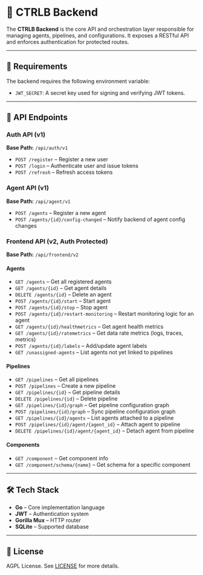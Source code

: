 # 🧠 CTRLB Backend

The **CTRLB Backend** is the core API and orchestration layer responsible for managing agents, pipelines, and configurations. It exposes a RESTful API and enforces authentication for protected routes.

---

## 🔧 Requirements

The backend requires the following environment variable:

- `JWT_SECRET`: A secret key used for signing and verifying JWT tokens.

---

## 🚀 API Endpoints

### Auth API (v1)

**Base Path:** `/api/auth/v1`

- `POST /register` – Register a new user
- `POST /login` – Authenticate user and issue tokens
- `POST /refresh` – Refresh access tokens

### Agent API (v1)

**Base Path:** `/api/agent/v1`

- `POST /agents` – Register a new agent
- `POST /agents/{id}/config-changed` – Notify backend of agent config changes

### Frontend API (v2, Auth Protected)

**Base Path:** `/api/frontend/v2`

#### Agents

- `GET /agents` – Get all registered agents
- `GET /agents/{id}` – Get agent details
- `DELETE /agents/{id}` – Delete an agent
- `POST /agents/{id}/start` – Start agent
- `POST /agents/{id}/stop` – Stop agent
- `POST /agents/{id}/restart-monitoring` – Restart monitoring logic for an agent
- `GET /agents/{id}/healthmetrics` – Get agent health metrics
- `GET /agents/{id}/ratemetrics` – Get data rate metrics (logs, traces, metrics)
- `POST /agents/{id}/labels` – Add/update agent labels
- `GET /unassigned-agents` – List agents not yet linked to pipelines

#### Pipelines

- `GET /pipelines` – Get all pipelines
- `POST /pipelines` – Create a new pipeline
- `GET /pipelines/{id}` – Get pipeline details
- `DELETE /pipelines/{id}` – Delete pipeline
- `GET /pipelines/{id}/graph` – Get pipeline configuration graph
- `POST /pipelines/{id}/graph` – Sync pipeline configuration graph
- `GET /pipelines/{id}/agents` – List agents attached to a pipeline
- `POST /pipelines/{id}/agent/{agent_id}` – Attach agent to pipeline
- `DELETE /pipelines/{id}/agent/{agent_id}` – Detach agent from pipeline

#### Components

- `GET /component` – Get component info
- `GET /component/schema/{name}` – Get schema for a specific component

---

## 🛠️ Tech Stack

- **Go** – Core implementation language
- **JWT** – Authentication system
- **Gorilla Mux** – HTTP router
- **SQLite** – Supported database

---

## 📄 License

AGPL License. See [LICENSE](../LICENSE) for more details.


